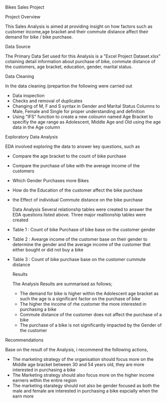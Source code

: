 
Bikes Sales Project

 Project Overview

This  Sales Analysis is aimed at providing insight on how factors such as customer income,age bracket and their commute distance affect their demand for bike / bike purchase.


  Data Source

The Primary Data Set used for this Analysis is a "Excel Project Dataset.xlsx" cotaining detail information about purchase of bike, commute distance of the customers, age bracket, education, gender, marital status.

 
  Data Cleaning
 
In the data cleaning /prepartion the following were carried out

- Data  inspection
- Checks and removal of duplicates
- Changing of M, F and S  syntax in Gender and Marital   Status Columns to Male, Female and Single for proper understanding and definition
- Using "IFS"  function to create a new coloumn named Age Bracket to specifiy the age range as Adolescent, Middle Age and Old using the age data in the Age column
  

 Exploratory Data Analysis

EDA involved exploring the data to answer key questions, such as

- Compare the age bracket to the count of bike purchase
- Compare the purchase of bike with the average income of the customers
- Which Gender Purchases more Bikes
- How do the Education of the customer affect the bike purchase
- the Effect of individual Commute distance on the bike purchase

  Data Analysis
Several relationshp tables were created to answer the EDA questions listed above.
Three major realtionship tables were created

- Table 1 : Count of bike Purchase of bike base on the customer gender
- Table 2 : Avearge income of the customer base on their gender to determine the gender and the average income of the customer that either bought or did not buy a bike
- Table 3 : Count of bike purchase base on the customer cummute distance

  Results
  
  The Analysis Results are summarised as follows;
  - The demand for bike is higher within the Adolescent age bracket as such the age is a significant factor on the purchase of bike
  - The higher the income of rhe customer the more interested in purchasing a bike
  - Commute distance of the customer does not affect the purchase of a bike
  - The purchase of a bike is not significantly impacted by the Gender of the customer

 Recommendations

Base on the result of the  Analysis, i recommend the following actions,
- The marketing strategy of the organisation should focus more on the Middle age bracket between 30 and 54 years old,  they are more interested in purchasing a bike
- The Marketing strategy should also focus more on the higher income earners within the entire region
- The marketing starategy should not also be gender focused as both the male and female are interested in purchasing a bike espcially when the earn more 

